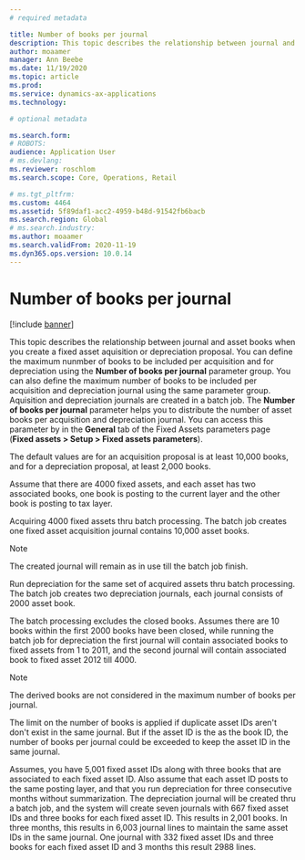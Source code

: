 ```yaml
---
# required metadata

title: Number of books per journal
description: This topic describes the relationship between journal and asset books when you create a fixed asset aquisition or depreciation proposal. You can define the maximum nunmber of books to be included per acquisition and for depreciation using the Number of books per journal parameter group. 
author: moaamer
manager: Ann Beebe
ms.date: 11/19/2020
ms.topic: article
ms.prod: 
ms.service: dynamics-ax-applications
ms.technology: 

# optional metadata

ms.search.form: 
# ROBOTS: 
audience: Application User
# ms.devlang: 
ms.reviewer: roschlom
ms.search.scope: Core, Operations, Retail

# ms.tgt_pltfrm: 
ms.custom: 4464
ms.assetid: 5f89daf1-acc2-4959-b48d-91542fb6bacb
ms.search.region: Global
# ms.search.industry: 
ms.author: moaamer
ms.search.validFrom: 2020-11-19
ms.dyn365.ops.version: 10.0.14
---
```


# Number of books per journal

[!include [banner](../includes/banner.md)]

This topic describes the relationship between journal and asset books when you create a fixed asset aquisition or depreciation proposal. You can define the maximum nunmber of books to be included per acquisition and for depreciation using the **Number of books per journal** parameter group. You can also define the maximum number of books to be included per acquisition and depreciation journal using the same parameter group. Aquisition and depreciation journals are created in a batch job. The **Number of books per journal** parameter helps you to distribute the number of asset books per acquisition and depreciation journal. You can access this parameter by in the **General** tab of the Fixed Assets parameters page (**Fixed assets > Setup > Fixed assets parameters**).

The default values are for an acquisition proposal is at least 10,000 books, and for a depreciation proposal, at least 2,000 books.

Assume that there are 4000 fixed assets, and each asset has two associated books, one book is posting to the current layer and the other book is posting to tax layer.

Acquiring 4000 fixed assets thru batch processing. The batch job creates one fixed asset acquisition journal contains 10,000 asset books.

> [!NOTE] 
> The created journal will remain as in use till the batch job finish.

Run depreciation for the same set of acquired assets thru batch processing. The batch job creates two depreciation journals, each journal consists of 2000 asset book.

The batch processing excludes the closed books. Assumes there are 10 books within the first 2000 books have been closed, while running the batch job for depreciation the first journal will contain associated books to fixed assets from 1 to 2011, and the second journal will contain associated book to fixed asset 2012 till 4000.

> [!NOTE] 
> The derived books are not considered in the maximum number of books per journal.

The limit on the number of books is applied if duplicate asset IDs aren't don't exist in the same journal. But if the asset ID is the as the book ID, the number of books per journal could be exceeded to keep the asset ID in the same journal.

Assumes, you have 5,001 fixed asset IDs along with three books that are associated to each fixed asset ID. Also assume that each asset ID posts to the same posting layer, and that you run depreciation for three consecutive months without summarization. The depreciation journal will be created thru a batch job, and the system will create seven journals with 667 fixed asset IDs and three books for each fixed asset ID. This results in 2,001 books. In three months, this results in 6,003 journal lines to maintain the same asset IDs in the same journal. One journal with 332 fixed asset IDs and three books for each fixed asset ID and 3 months this result 2988 lines.

 
